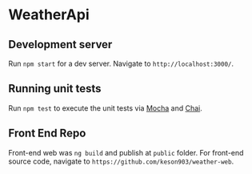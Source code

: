 # WeatherApi

## Development server

Run `npm start` for a dev server. Navigate to `http://localhost:3000/`. 


## Running unit tests

Run `npm test` to execute the unit tests via [Mocha](https://mochajs.org/) and [Chai](http://www.chaijs.com/).


## Front End Repo

Front-end web was `ng build` and publish at `public` folder. For front-end source code, navigate to `https://github.com/keson903/weather-web`. 
